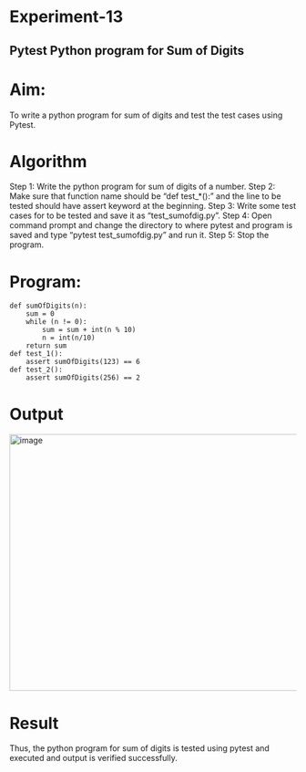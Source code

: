 # Experiment-13
## Pytest Python program for Sum of Digits 
# Aim: 
To write a python program for sum of digits and test the test cases using Pytest.
# Algorithm
Step 1: Write the python program for sum of digits of a number.
Step 2: Make sure that function name should be “def test_*():” and the line to be tested
should have assert keyword at the beginning.
Step 3: Write some test cases for to be tested and save it as “test_sumofdig.py”.
Step 4: Open command prompt and change the directory to where pytest and program is
saved and type “pytest test_sumofdig.py” and run it.
Step 5: Stop the program. 
# Program: 
```
def sumOfDigits(n): 
    sum = 0 
    while (n != 0): 
        sum = sum + int(n % 10) 
        n = int(n/10) 
    return sum 
def test_1(): 
    assert sumOfDigits(123) == 6 
def test_2(): 
    assert sumOfDigits(256) == 2 

```
# Output

<img width="1633" height="450" alt="image" src="https://github.com/user-attachments/assets/fde5e9b5-0cbc-4b4f-ac1f-d8cc58ae437f" />

# Result
Thus, the python program for sum of digits is tested using pytest and executed and output is verified successfully.
